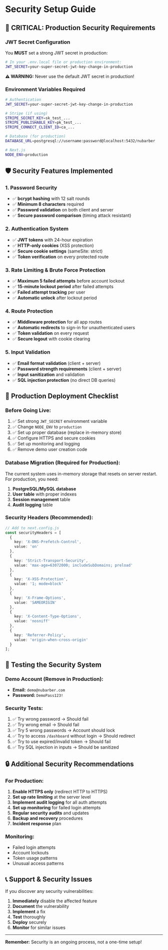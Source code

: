 # Security Setup Guide

## 🔐 **CRITICAL: Production Security Requirements**

### **JWT Secret Configuration**
You **MUST** set a strong JWT secret in production:

```bash
# In your .env.local file or production environment:
JWT_SECRET=your-super-secret-jwt-key-change-in-production
```

**⚠️ WARNING:** Never use the default JWT secret in production!

### **Environment Variables Required**
```bash
# Authentication
JWT_SECRET=your-super-secret-jwt-key-change-in-production

# Stripe (if using)
STRIPE_SECRET_KEY=sk_test_...
STRIPE_PUBLISHABLE_KEY=pk_test_...
STRIPE_CONNECT_CLIENT_ID=ca_...

# Database (for production)
DATABASE_URL=postgresql://username:password@localhost:5432/nubarber

# Next.js
NODE_ENV=production
```

## 🛡️ **Security Features Implemented**

### **1. Password Security**
- ✅ **bcrypt hashing** with 12 salt rounds
- ✅ **Minimum 8 characters** required
- ✅ **Password validation** on both client and server
- ✅ **Secure password comparison** (timing attack resistant)

### **2. Authentication System**
- ✅ **JWT tokens** with 24-hour expiration
- ✅ **HTTP-only cookies** (XSS protection)
- ✅ **Secure cookie settings** (sameSite: strict)
- ✅ **Token verification** on every protected route

### **3. Rate Limiting & Brute Force Protection**
- ✅ **Maximum 5 failed attempts** before account lockout
- ✅ **15-minute lockout period** after failed attempts
- ✅ **Failed attempt tracking** per user
- ✅ **Automatic unlock** after lockout period

### **4. Route Protection**
- ✅ **Middleware protection** for all app routes
- ✅ **Automatic redirects** to sign-in for unauthenticated users
- ✅ **Token validation** on every request
- ✅ **Secure logout** with cookie clearing

### **5. Input Validation**
- ✅ **Email format validation** (client + server)
- ✅ **Password strength requirements** (client + server)
- ✅ **Input sanitization** and validation
- ✅ **SQL injection protection** (no direct DB queries)

## 🚀 **Production Deployment Checklist**

### **Before Going Live:**
1. ✅ Set strong `JWT_SECRET` environment variable
2. ✅ Change `NODE_ENV` to `production`
3. ✅ Set up proper database (replace in-memory store)
4. ✅ Configure HTTPS and secure cookies
5. ✅ Set up monitoring and logging
6. ✅ Remove demo user creation code

### **Database Migration (Required for Production):**
The current system uses in-memory storage that resets on server restart. For production, you need:

1. **PostgreSQL/MySQL database**
2. **User table** with proper indexes
3. **Session management** table
4. **Audit logging** table

### **Security Headers (Recommended):**
```typescript
// Add to next.config.js
const securityHeaders = [
  {
    key: 'X-DNS-Prefetch-Control',
    value: 'on'
  },
  {
    key: 'Strict-Transport-Security',
    value: 'max-age=63072000; includeSubDomains; preload'
  },
  {
    key: 'X-XSS-Protection',
    value: '1; mode=block'
  },
  {
    key: 'X-Frame-Options',
    value: 'SAMEORIGIN'
  },
  {
    key: 'X-Content-Type-Options',
    value: 'nosniff'
  },
  {
    key: 'Referrer-Policy',
    value: 'origin-when-cross-origin'
  }
];
```

## 🧪 **Testing the Security System**

### **Demo Account (Remove in Production):**
- **Email:** `demo@nubarber.com`
- **Password:** `DemoPass123!`

### **Security Tests:**
1. ✅ Try wrong password → Should fail
2. ✅ Try wrong email → Should fail
3. ✅ Try 5 wrong passwords → Account should lock
4. ✅ Try to access `/dashboard` without login → Should redirect
5. ✅ Try to use expired/invalid token → Should fail
6. ✅ Try SQL injection in inputs → Should be sanitized

## 🔒 **Additional Security Recommendations**

### **For Production:**
1. **Enable HTTPS only** (redirect HTTP to HTTPS)
2. **Set up rate limiting** at the server level
3. **Implement audit logging** for all auth attempts
4. **Set up monitoring** for failed login attempts
5. **Regular security audits** and updates
6. **Backup and recovery** procedures
7. **Incident response** plan

### **Monitoring:**
- Failed login attempts
- Account lockouts
- Token usage patterns
- Unusual access patterns

## 📞 **Support & Security Issues**

If you discover any security vulnerabilities:
1. **Immediately** disable the affected feature
2. **Document** the vulnerability
3. **Implement** a fix
4. **Test** thoroughly
5. **Deploy** securely
6. **Monitor** for similar issues

---

**Remember:** Security is an ongoing process, not a one-time setup! 